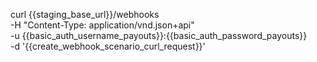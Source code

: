 curl {{staging_base_url}}/webhooks \
    -H "Content-Type: application/vnd.json+api" \
    -u {{basic_auth_username_payouts}}:{{basic_auth_password_payouts}} \
    -d '{{create_webhook_scenario_curl_request}}'
